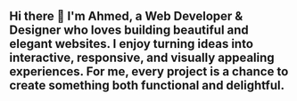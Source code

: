 ## Hi there 👋 I'm Ahmed, a Web Developer & Designer who loves building beautiful and elegant websites. I enjoy turning ideas into interactive, responsive, and visually appealing experiences. For me, every project is a chance to create something both functional and delightful.

<!--
**ahmedHosny8/ahmedHosny8** is a ✨ _special_ ✨ repository because its `README.md` (this file) appears on your GitHub profile.

Here are some ideas to get you started:

- 🔭 I’m currently working on ...
- 🌱 I’m currently learning ...
- 👯 I’m looking to collaborate on ...
- 🤔 I’m looking for help with ...
- 💬 Ask me about ...
- 📫 How to reach me: ...
- 😄 Pronouns: ...
- ⚡ Fun fact: ...
-->
